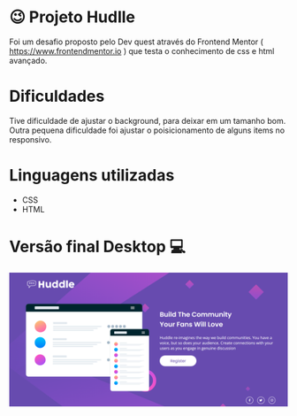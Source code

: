# 😉 Projeto Hudlle
Foi um desafio proposto pelo Dev quest através do Frontend Mentor ( https://www.frontendmentor.io ) que testa o conhecimento de css e html avançado.

# Dificuldades
Tive dificuldade de ajustar o background, para deixar em um tamanho bom. Outra pequena dificuldade foi ajustar o poisicionamento de alguns items no responsivo.

# Linguagens utilizadas
- CSS
- HTML

# Versão final Desktop 💻

<img src="src/imagens/desktop-huddle.png">
